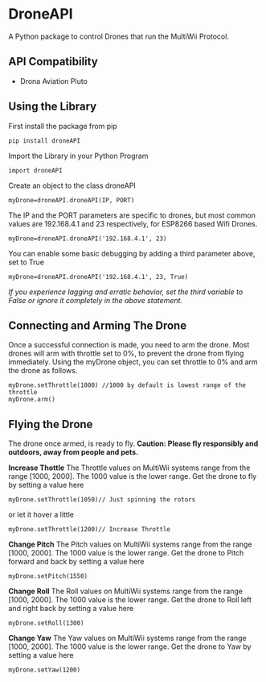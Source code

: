 # **DroneAPI**

A Python package to control Drones that run the MultiWii Protocol. 

## **API Compatibility**

 

 - Drona Aviation Pluto 


## **Using the Library**

First install the package from pip

    pip install droneAPI

Import the Library in your Python Program

    import droneAPI

Create an object to the class droneAPI

    myDrone=droneAPI.droneAPI(IP, PORT)
The IP and the PORT parameters are specific to drones, but most common values are 192.168.4.1 and 23 respectively, for ESP8266 based Wifi Drones.

    myDrone=droneAPI.droneAPI('192.168.4.1', 23)
You can enable some basic debugging by adding a third parameter above, set to True

    myDrone=droneAPI.droneAPI('192.168.4.1', 23, True)

*If you experience lagging and erratic behavior, set the third variable to False or ignore it completely in the above statement.*  

## **Connecting and Arming The Drone**

Once a successful connection is made, you need to arm the drone. Most drones will arm with throttle set to 0%, to prevent the drone from flying immediately. 
Using the myDrone object, you can set throttle to 0% and arm the drone as follows. 

    myDrone.setThrottle(1000) //1000 by default is lowest range of the throttle
    myDrone.arm()

## **Flying the Drone**
The drone once armed, is ready to fly. 
**Caution: Please fly responsibly and outdoors, away from people and pets.**

**Increase Thottle**
The Throttle values on MultiWii systems range from the range [1000, 2000]. The 1000 value is the lower range. 
Get the drone to fly by setting a value here

    myDrone.setThrottle(1050)// Just spinning the rotors
     
or let it hover a little

    myDrone.setThrottle(1200)// Increase Throttle

**Change Pitch**
The Pitch values on MultiWii systems range from the range [1000, 2000]. The 1000 value is the lower range. 
Get the drone to Pitch forward and back by setting a value here

    myDrone.setPitch(1550)
     


**Change Roll**
The Roll values on MultiWii systems range from the range [1000, 2000]. The 1000 value is the lower range. 
Get the drone to Roll left and right back by setting a value here

    myDrone.setRoll(1300)

**Change Yaw**
The Yaw values on MultiWii systems range from the range [1000, 2000]. The 1000 value is the lower range. 
Get the drone to Yaw by setting a value here

    myDrone.setYaw(1200) 